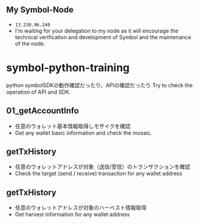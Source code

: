 ## My Symbol-Node
- `13.230.96.240`
- I'm waiting for your delegation to my node as it will encourage the technical verification and development of Symbol and the maintenance of the node.

# symbol-python-training
python symbolSDKの動作確認だったり、APIの確認だったり
Try to check the operation of API and SDK.

## 01_getAccountInfo
- 任意のウォレット基本情報取得しモザイクを確認
- Get any wallet basic information and check the mosaic.

## getTxHistory
- 任意のウォレットアドレスが対象（送信/受信）のトランザクションを確認
- Check the target (send / receive) transaction for any wallet address

## getTxHistory
- 任意のウォレットアドレスが対象のハーベスト情報取得
- Get harvest information for any wallet address
